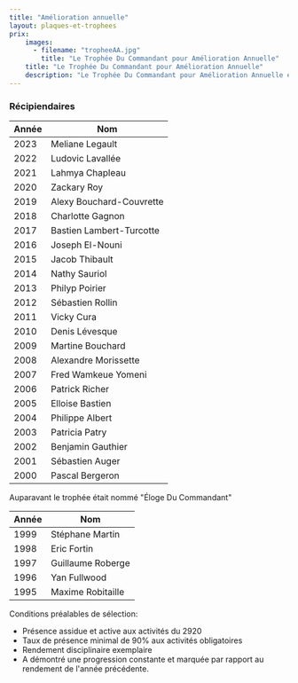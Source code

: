 ```yaml
---
title: "Amélioration annuelle"
layout: plaques-et-trophees
prix: 
    images:
      - filename: "tropheeAA.jpg"
        title: "Le Trophée Du Commandant pour Amélioration Annuelle"
    title: "Le Trophée Du Commandant pour Amélioration Annuelle"
    description: "Le Trophée Du Commandant pour Amélioration Annuelle est remis par le commandant à un cadet ayant démontré une progression constante et remarquable tout au long de l'année."
---
```



### Récipiendaires

| Année | Nom |
| --- | --- |
| 2023 | Meliane Legault |
| 2022 | Ludovic Lavallée |
| 2021 | Lahmya Chapleau |
| 2020 | Zackary Roy |
| 2019 | Alexy Bouchard-Couvrette |
| 2018 | Charlotte Gagnon |
| 2017 | Bastien Lambert-Turcotte |
| 2016 | Joseph El-Nouni |
| 2015 | Jacob Thibault |
| 2014 | Nathy Sauriol |
| 2013 | Philyp Poirier |
| 2012 | Sébastien Rollin |
| 2011 | Vicky Cura |
| 2010 | Denis Lévesque |
| 2009 | Martine Bouchard |
| 2008 | Alexandre Morissette |
| 2007 | Fred Wamkeue Yomeni |
| 2006 | Patrick Richer |
| 2005 | Elloise Bastien |
| 2004 | Philippe Albert |
| 2003 | Patricia Patry |
| 2002 | Benjamin Gauthier |
| 2001 | Sébastien Auger |
| 2000 | Pascal Bergeron |


Auparavant le trophée était nommé "Éloge Du Commandant" 

| Année | Nom |
| --- | --- |
| 1999 | Stéphane Martin |
| 1998 | Eric Fortin |
| 1997 | Guillaume Roberge |
| 1996 | Yan Fullwood |
| 1995 | Maxime Robitaille |

Conditions préalables de sélection: 

- Présence assidue et active aux activités du 2920  
- Taux de présence minimal de 90% aux activités obligatoires  
- Rendement disciplinaire exemplaire  
- A démontré une progression constante et marquée par rapport au rendement de l'année précédente.

